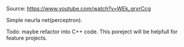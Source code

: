 Source: https://www.youtube.com/watch?v=WEk_grxrCcg

Simple neurla net(perceptron).

Todo: maybe refactor into C++ code. This poreject will be helpfull for feature projects.